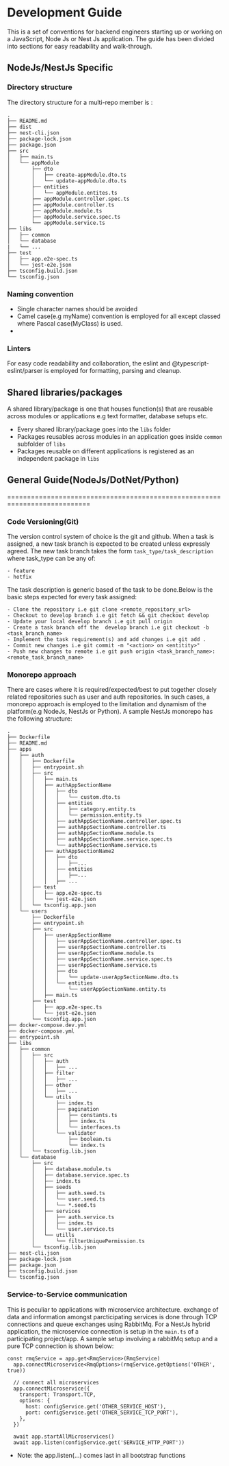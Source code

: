 # Development Guide
This is a set of conventions for backend engineers starting up or working on a JavaScript, Node Js or Nest Js application. The guide has been divided into sections for easy readability and walk-through.

## NodeJs/NestJs Specific

### Directory structure
The directory structure for a multi-repo member is : 
```
.
├── README.md
├── dist
├── nest-cli.json
├── package-lock.json
├── package.json
├── src
│   ├── main.ts
│   └── appModule
│       ├── dto
│       │   ├── create-appModule.dto.ts
│       │   └── update-appModule.dto.ts
│       ├── entities
│       │   └── appModule.entites.ts
│       ├── appModule.controller.spec.ts
│       ├── appModule.controller.ts
│       ├── appModule.module.ts
│       ├── appModule.service.spec.ts
│       └── appModule.service.ts
├── libs
│   ├── common
│   └── database
|   └── ...
├── test
│   ├── app.e2e-spec.ts
│   └── jest-e2e.json
├── tsconfig.build.json
└── tsconfig.json
```

### Naming convention
- Single character names should be avoided
- Camel case(e.g myName) convention is employed for all except classed where Pascal case(MyClass) is used.
- 

### Linters
For easy code readability and collaboration, the eslint and @typescript-eslint/parser is employed for formatting, parsing and cleanup.

## Shared libraries/packages
A shared library/package is one that houses function(s) that are reusable across modules or applications e.g text formatter, database setups etc.
- Every shared library/package goes into the `libs` folder
- Packages reusables across modules in an application goes inside `common ` subfolder of `libs`
- Packages reusable on different applications is registered as an independent package in `libs`



## General Guide(NodeJs/DotNet/Python)
===========================================================================

### Code Versioning(Git)
The version control system of choice is the git and github. When a task is assigned, a new task branch is expected to be created unless expressly agreed. The new task branch takes the form `task_type/task_description` where task_type can be any of:
``` 
- feature
- hotfix 
```
The task description is generic based of the task to be done.Below is the basic steps expected for every task assigned:

```
- Clone the repository i.e git clone <remote_repository_url>
- Checkout to develop branch i.e git fetch && git checkout develop 
- Update your local develop branch i.e git pull origin
- Create a task branch off the  develop branch i.e git checkout -b <task_branch_name>
- Implement the task requirement(s) and add changes i.e git add .
- Commit new changes i.e git commit -m "<action> on <entitity>"
- Push new changes to remote i.e git push origin <task_branch_name>:<remote_task_branch_name>
```

### Monorepo approach
There are cases where it is required/expected/best to put together closely related repositories such as  user and auth repositories. In such cases, a monorepo approach is employed to the limitation and dynamism of the platform(e.g NodeJs, NestJs or Python). A sample NestJs monorepo has the following structure:

```
.
├── Dockerfile
├── README.md
├── apps
│   ├── auth
│   │   ├── Dockerfile
│   │   ├── entrypoint.sh
│   │   ├── src
│   │   │   ├── main.ts
│   │   │   ├── authAppSectionName
│   │   │   │   ├── dto
│   │   │   │   │   └── custom.dto.ts
│   │   │   │   ├── entities
│   │   │   │   │   ├── category.entity.ts
│   │   │   │   │   └── permission.entity.ts
│   │   │   │   ├── authAppSectionName.controller.spec.ts
│   │   │   │   ├── authAppSectionName.controller.ts
│   │   │   │   ├── authAppSectionName.module.ts
│   │   │   │   ├── authAppSectionName.service.spec.ts
│   │   │   │   └── authAppSectionName.service.ts
│   │   │   ├── authAppSectionName2
│   │   │   │   ├── dto
│   │   │   │   │   ├──...
│   │   │   │   ├── entities
│   │   │   │   │   ├──...
│   │   │   │   ├── ...
│   │   ├── test
│   │   │   ├── app.e2e-spec.ts
│   │   │   └── jest-e2e.json
│   │   └── tsconfig.app.json
│   └── users
│       ├── Dockerfile
│       ├── entrypoint.sh
│       ├── src
│       │   ├── userAppSectionName
│       │   │   ├── userAppSectionName.controller.spec.ts
│       │   │   ├── userAppSectionName.controller.ts
│       │   │   ├── userAppSectionName.module.ts
│       │   │   ├── userAppSectionName.service.spec.ts
│       │   │   ├── userAppSectionName.service.ts
│       │   │   ├── dto
│       │   │   │   └── update-userAppSectionName.dto.ts
│       │   │   └── entities
│       │   │       └── userAppSectionName.entity.ts
│       │   ├── main.ts
│       ├── test
│       │   ├── app.e2e-spec.ts
│       │   └── jest-e2e.json
│       └── tsconfig.app.json
├── docker-compose.dev.yml
├── docker-compose.yml
├── entrypoint.sh
├── libs
│   ├── common
│   │   ├── src
│   │   │   ├── auth
│   │   │   │   ├── ...
│   │   │   ├── filter
│   │   │   │   ├── ...
│   │   │   ├── other
│   │   │   │   ├── ...
│   │   │   └── utils
│   │   │       ├── index.ts
│   │   │       ├── pagination
│   │   │       │   ├── constants.ts
│   │   │       │   ├── index.ts
│   │   │       │   └── interfaces.ts
│   │   │       └── validator
│   │   │           ├── boolean.ts
│   │   │           └── index.ts
│   │   └── tsconfig.lib.json
│   └── database
│       ├── src
│       │   ├── database.module.ts
│       │   ├── database.service.spec.ts
│       │   ├── index.ts
│       │   ├── seeds
│       │   │   ├── auth.seed.ts
│       │   │   └── user.seed.ts
│       │   │   └── *.seed.ts
│       │   ├── services
│       │   │   ├── auth.service.ts
│       │   │   ├── index.ts
│       │   │   └── user.service.ts
│       │   └── utills
│       │       └── filterUniquePermission.ts
│       └── tsconfig.lib.json
├── nest-cli.json
├── package-lock.json
├── package.json
├── tsconfig.build.json
└── tsconfig.json
```

### Service-to-Service communication
This is peculiar to applications with microservice architecture. exchange of data and information amongst parcticipating services is done through TCP connections and queue exchanges using RabbitMq.
For a NestJs hybrid application, the microservice connection is setup in the `main.ts` of a participating project/app. A sample setup involving a rabbitMq setup and a pure TCP connection is shown below: 

```
const rmqService = app.get<RmqService>(RmqService)
  app.connectMicroservice<RmqOptions>(rmqService.getOptions('OTHER', true))

  // connect all microservices
  app.connectMicroservice({
    transport: Transport.TCP,
    options: {
      host: configService.get('OTHER_SERVICE_HOST'),
      port: configService.get('OTHER_SERVICE_TCP_PORT'),
    },
  })

  await app.startAllMicroservices()
  await app.listen(configService.get('SERVICE_HTTP_PORT'))
```

* Note: the app.listen(...) comes last in all bootstrap functions
